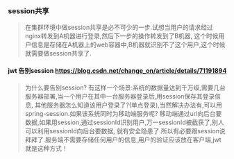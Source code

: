 ### session共享
> 在集群环境中做session共享是必不可少的一步.试想当用户的请求经过nginx转发到A机器进行登录,然后下一步的操作转发到了B机器,
  这个时候用户信息是存储在A机器上的web容器中,B机器就识别不了这个用户,这个时候就需要做session共享了.




#### jwt 告别session https://blog.csdn.net/change_on/article/details/71191894
> 为什么要告别session?
  有这样一个场景:系统的数据量达到千万级,需要几台服务器部署,当一个用户在其中一台服务器登录后,用session保存其登录信息,
  其他服务器怎么知道该用户登录了?(单点登录),当然解决办法有,可以用spring-session.如果该系统同时为移动端服务呢?
  移动端通过url向后台要数据,如果用session,通过sessionId识别用户,万一sessionId被截获了,别人可以利用sessionId向后台要数据,
  就有安全隐患了.所以有必要跟session说拜拜了.服务端不需要存储任何用户的信息,用户的验证应该放在客户端,jwt就是这种方式！